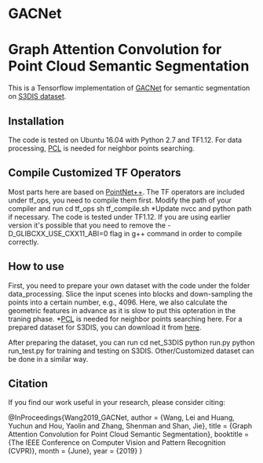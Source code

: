 # GACNet
Graph Attention Convolution for Point Cloud Semantic Segmentation
=======

This is a Tensorflow implementation of [GACNet](http://openaccess.thecvf.com/content_CVPR_2019/html/Wang_Graph_Attention_Convolution_for_Point_Cloud_Semantic_Segmentation_CVPR_2019_paper.html) for semantic segmentation on [S3DIS dataset](https://shapenet.cs.stanford.edu/media/indoor3d_sem_seg_hdf5_data.zip).


Installation
------

The code is tested on Ubuntu 16.04 with Python 2.7 and TF1.12. 
For data processing, [PCL](http://www.pointclouds.org/) is needed for neighbor points searching.


Compile Customized TF Operators
-------
Most parts here are based on [PointNet++](https://github.com/charlesq34/pointnet2). 
The TF operators are included under tf_ops, you need to compile them first. 
Modify the path of your compiler and run 
        cd tf_ops
        sh tf_compile.sh
*Update nvcc and python path if necessary. The code is tested under TF1.12. If you are using earlier version it's possible that you need to remove the -D_GLIBCXX_USE_CXX11_ABI=0 flag in g++ command in order to compile correctly.


How to use 
-----
First, you need to prepare your own dataset with the code under the folder data_processing. Slice the input scenes into blocks and down-sampling the points into a certain number, e.g., 4096.
Here, we also calculate the geometric features in advance as it is slow to put this opteration in the traning phase.
*[PCL](http://www.pointclouds.org/) is needed for neighbor points searching here. For a prepared dataset for S3DIS, you can download it from [here](https://drive.google.com/drive/folders/1CGY6zY0QvUG4r-DtK4axL972mhImN2bY?usp=sharing).

After preparing the dataset, you can run 
    cd net_S3DIS
    python run.py 
    python run_test.py 
for training and testing on S3DIS. Other/Customized dataset can be done in a similar way.


Citation
-----
If you find our work useful in your research, please consider citing:

@InProceedings{Wang2019_GACNet,
author = {Wang, Lei and Huang, Yuchun and Hou, Yaolin and Zhang, Shenman and Shan, Jie},
title = {Graph Attention Convolution for Point Cloud Semantic Segmentation},
booktitle = {The IEEE Conference on Computer Vision and Pattern Recognition (CVPR)},
month = {June},
year = {2019}
}
